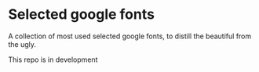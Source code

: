 # Selected google fonts

A collection of most used selected google fonts, to distill the beautiful from the ugly.

This repo is in development

